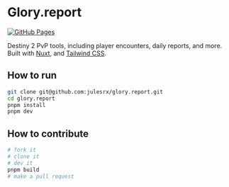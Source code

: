 # Glory.report

[![GitHub Pages](https://github.com/julesrx/glory.report/actions/workflows/gh-pages.yml/badge.svg?branch=master)](https://github.com/julesrx/glory.report/deployments/activity_log?environment=github-pages)

Destiny 2 PvP tools, including player encounters, daily reports, and more.  
Built with [Nuxt](https://nuxt.com), and [Tailwind CSS](https://tailwindcss.com).

## How to run

```bash
git clone git@github.com:julesrx/glory.report.git
cd glory.report
pnpm install
pnpm dev
```

## How to contribute

```bash
# fork it
# clone it
# dev it
pnpm build
# make a pull request
```
